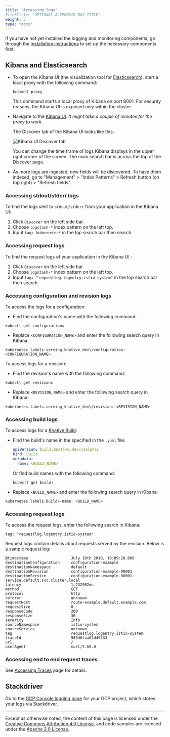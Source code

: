 ```yaml
---
title: "Accessing logs"
#linkTitle: "OPTIONAL_ALTERNATE_NAV_TITLE"
weight: 5
type: "docs"
---
```


If you have not yet installed the logging and monitoring components, go through
the [installation instructions](./installing-logging-metrics-traces.md) to set
up the necessary components first.

## Kibana and Elasticsearch

- To open the Kibana UI (the visualization tool for
  [Elasticsearch](https://info.elastic.co)), start a local proxy with the
  following command:

  ```shell
  kubectl proxy
  ```

  This command starts a local proxy of Kibana on port 8001. For security
  reasons, the Kibana UI is exposed only within the cluster.

- Navigate to the
  [Kibana UI](http://localhost:8001/api/v1/namespaces/knative-monitoring/services/kibana-logging/proxy/app/kibana).
  _It might take a couple of minutes for the proxy to work_.

  The Discover tab of the Kibana UI looks like this:

  ![Kibana UI Discover tab](../images/kibana-discover-tab-annotated.png)

  You can change the time frame of logs Kibana displays in the upper right
  corner of the screen. The main search bar is across the top of the Discover
  page.

- As more logs are ingested, new fields will be discovered. To have them
  indexed, go to "Management" > "Index Patterns" > Refresh button (on top
  right) > "Refresh fields".

<!-- TODO: create a video walkthrough of the Kibana UI -->

### Accessing stdout/stderr logs

To find the logs sent to `stdout/stderr` from your application in the Kibana UI:

1. Click `Discover` on the left side bar.
1. Choose `logstash-*` index pattern on the left top.
1. Input `tag: kubernetes*` in the top search bar then search.

### Accessing request logs

To find the request logs of your application in the Kibana UI :

1. Click `Discover` on the left side bar.
1. Choose `logstash-*` index pattern on the left top.
1. Input `tag: "requestlog.logentry.istio-system"` in the top search bar then
   search.

### Accessing configuration and revision logs

To access the logs for a configuration:

- Find the configuration's name with the following command:

```
kubectl get configurations
```

- Replace `<CONFIGURATION_NAME>` and enter the following search query in Kibana:

```
kubernetes.labels.serving_knative_dev\/configuration: <CONFIGURATION_NAME>
```

To access logs for a revision:

- Find the revision's name with the following command:

```
kubectl get revisions
```

- Replace `<REVISION_NAME>` and enter the following search query in Kibana:

```
kubernetes.labels.serving_knative_dev\/revision: <REVISION_NAME>
```

### Accessing build logs

To access logs for a [Knative Build](../build/README.md):

- Find the build's name in the specified in the `.yaml` file:

  ```yaml
  apiVersion: build.knative.dev/v1alpha1
  kind: Build
  metadata:
    name: <BUILD_NAME>
  ```

  Or find build names with the following command:

  ```
  kubectl get builds
  ```

- Replace `<BUILD_NAME>` and enter the following search query in Kibana:

```
kubernetes.labels.build\-name: <BUILD_NAME>
```

### Accessing request logs

To access the request logs, enter the following search in Kibana:

```text
tag: "requestlog.logentry.istio-system"
```

Request logs contain details about requests served by the revision. Below is a
sample request log:

```text
@timestamp                   July 10th 2018, 10:09:28.000
destinationConfiguration     configuration-example
destinationNamespace         default
destinationRevision          configuration-example-00001
destinationService           configuration-example-00001-service.default.svc.cluster.local
latency                      1.232902ms
method                       GET
protocol                     http
referer                      unknown
requestHost                  route-example.default.example.com
requestSize                  0
responseCode                 200
responseSize                 36
severity                     Info
sourceNamespace              istio-system
sourceService                unknown
tag                          requestlog.logentry.istio-system
traceId                      986d6faa02d49533
url                          /
userAgent                    curl/7.60.0
```

### Accessing end to end request traces

See [Accessing Traces](./accessing-traces.md) page for details.

## Stackdriver

Go to the
[GCP Console logging page](https://console.cloud.google.com/logs/viewer) for
your GCP project, which stores your logs via Stackdriver.

---

Except as otherwise noted, the content of this page is licensed under the
[Creative Commons Attribution 4.0 License](https://creativecommons.org/licenses/by/4.0/),
and code samples are licensed under the
[Apache 2.0 License](https://www.apache.org/licenses/LICENSE-2.0).

